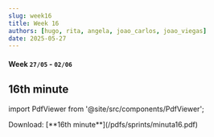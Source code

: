 ```yaml
---
slug: week16
title: Week 16
authors: [hugo, rita, angela, joao_carlos, joao_viegas]
date: 2025-05-27
---
```

#### Week `27/05` - `02/06`

## 16th minute

import PdfViewer from '@site/src/components/PdfViewer';

<PdfViewer src="/Documentation/pdfs/sprints/minuta16.pdf" />
Download: [**16th minute**](/pdfs/sprints/minuta16.pdf)